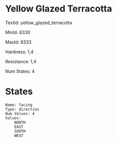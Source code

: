# Yellow Glazed Terracotta

TextId: yellow_glazed_terracotta

MinId: 8330

MaxId: 8333

Hardness: 1,4

Resistance: 1,4


Num States: 4

# States
```
Name: facing
Type: direction
Num Values: 4
Values:
    NORTH
    EAST
    SOUTH
    WEST
```
